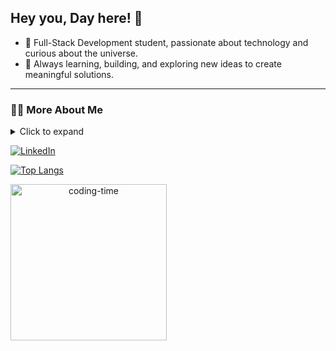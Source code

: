 ## Hey you, Day here! 👋

- 🌱 Full-Stack Development student, passionate about technology and curious about the universe.  
- 🚀 Always learning, building, and exploring new ideas to create meaningful solutions.

---

### 👨‍💻 More About Me
<details>
  <summary>Click to expand</summary>

- 💬 28 years old, based in Brazil.  
- 🧩 5 years of experience in people management, developing skills in communication, problem-solving, creativity, and teamwork.  
- 📚 Passionate about learning and self-improvement.  
- 🌊 In my free time, I love the beach, nature, video games, and tackling challenging problems.
</details>

<!-- Links -->
[![LinkedIn](https://img.shields.io/badge/LinkedIn-0077B5?style=for-the-badge&logo=linkedin&logoColor=white)](https://www.linkedin.com/in/daylan-pires-68a1b8199/)


<!-- GithubStats -->

[![Top Langs](https://github-readme-stats.vercel.app/api/top-langs/?username=daylanpires&layout=donut&show_icons=true&theme=dracula)](https://github.com/daylanpires/github-readme-stats)

<div align="center">
  <img align="left" height="250" alt="coding-time" src="https://github.com/daylanpires/imagens/assets/126516180/8c363e1d-121c-41ac-8f42-bc1f87fad8aa">
  


